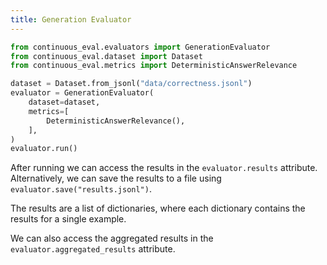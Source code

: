 ```yaml
---
title: Generation Evaluator
---
```


```python
from continuous_eval.evaluators import GenerationEvaluator
from continuous_eval.dataset import Dataset
from continuous_eval.metrics import DeterministicAnswerRelevance

dataset = Dataset.from_jsonl("data/correctness.jsonl")
evaluator = GenerationEvaluator(
    dataset=dataset,
    metrics=[
        DeterministicAnswerRelevance(),
    ],
)
evaluator.run()
```

After running we can access the results in the `evaluator.results` attribute.
Alternatively, we can save the results to a file using `evaluator.save("results.jsonl")`.

The results are a list of dictionaries, where each dictionary contains the results for a single example.

We can also access the aggregated results in the `evaluator.aggregated_results` attribute.
